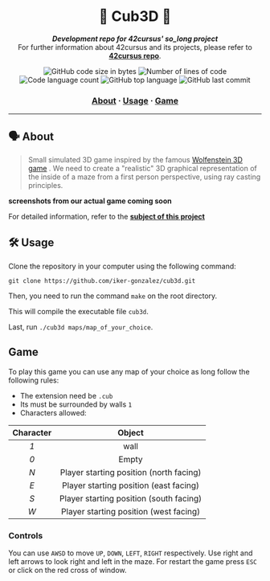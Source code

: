 <h1 align="center">
	🧊 Cub3D 🧊
</h1>

<p align="center">
	<b><i>Development repo for 42cursus' so_long project</i></b><br>
	For further information about 42cursus and its projects, please refer to <a href="https://github.com/iker-gonzalez/42_cursus"><b>42cursus repo</b></a>.
</p>

<p align="center">
	<img alt="GitHub code size in bytes" src="https://img.shields.io/github/languages/code-size/iker-gonzalez/cub3d?color=blueviolet" />
	<img alt="Number of lines of code" src="https://img.shields.io/tokei/lines/github/iker-gonzalez/cub3d?color=blueviolet" />
	<img alt="Code language count" src="https://img.shields.io/github/languages/count/iker-gonzalez/cub3d?color=blue" />
	<img alt="GitHub top language" src="https://img.shields.io/github/languages/top/iker-gonzalez/cub3d?color=blue" />
	<img alt="GitHub last commit" src="https://img.shields.io/github/last-commit/iker-gonzalez/cub3d?color=brightgreen" />
</p>

<h3 align="center">
	<a href="#%EF%B8%8F-about">About</a>
	<span> · </span>
	<a href="#%EF%B8%8F-usage">Usage</a>
  <span> · </span>
	<a href="#game">Game</a>
</h3>

---

## 🗣️ About

> Small simulated 3D game inspired by the famous [Wolfenstein 3D game](https://www.youtube.com/watch?v=561sPCk6ByE) . We need to create a "realistic" 3D graphical representation of the inside of a maze from a first person perspective, using ray casting principles.

**screenshots from our actual game coming soon**

For detailed information, refer to the [**subject of this project**](https://github.com/iker-gonzalez/42_cursus/blob/main/_PDFs/en.subject_so_long.pdf)


 ## 🛠️ Usage
Clone the repository in your computer using the following command:

`git clone https://github.com/iker-gonzalez/cub3d.git`
 
Then, you need to run the command `make` on the root directory.

This will compile the executable file `cub3d`.

Last, run `./cub3d maps/map_of_your_choice`.


## Game
To play this game you can use any map of your choice as long follow the following rules:

* The extension need be `.cub`
* Its must be surrounded by walls `1`
* Characters allowed:

|  Character  |          Object                         |
|:-----------:|:---------------------------------------:|
|     *1*     | wall                                    |
|     *0*     | Empty                                   |
|     *N*     | Player starting position (north facing) |
|     *E*     | Player starting position (east facing)  |
|     *S*     | Player starting position (south facing) |
|     *W*     | Player starting position (west facing)  |

### Controls
You can use `AWSD` to move `UP`, `DOWN`, `LEFT`, `RIGHT` respectively.
Use right and left arrows to look right and left in the maze.
For restart the game press `ESC` or click on the red cross of window.
